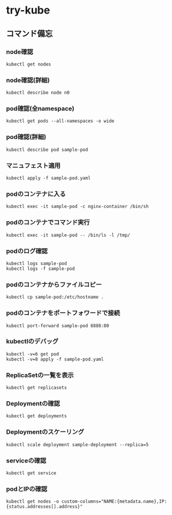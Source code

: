 # try-kube
## コマンド備忘
### node確認
```
kubectl get nodes
```
### node確認(詳細)
```
kubectl describe node n0
```
### pod確認(全namespace)
```
kubectl get pods --all-namespaces -o wide
```
### pod確認(詳細)
```
kubectl describe pod sample-pod
```
### マニュフェスト適用
```
kubectl apply -f sample-pod.yaml
```
### podのコンテナに入る
```
kubectl exec -it sample-pod -c nginx-container /bin/sh
```
### podのコンテナでコマンド実行
```
kubectl exec -it sample-pod -- /bin/ls -l /tmp/
```
### podのログ確認
```
kubectl logs sample-pod
kubectl logs -f sample-pod
```
### podのコンテナからファイルコピー
```
kubectl cp sample-pod:/etc/hostname .
```
### podのコンテナをポートフォワードで接続
```
kubectl port-forward sample-pod 8888:80
```
### kubectlのデバッグ
```
kubectl -v=6 get pod
kubectl -v=8 apply -f sample-pod.yaml
```
### ReplicaSetの一覧を表示
```
kubectl get replicasets
```
### Deploymentの確認
```
kubectl get deployments
```
### Deploymentのスケーリング
```
kubectl scale deployment sample-deployment --replica=5
```
### serviceの確認
```
kubectl get service
```
### podとIPの確認
```
kubectl get nodes -o custom-columns="NAME:{metadata.name},IP:{status.addresses[].address}"
```
